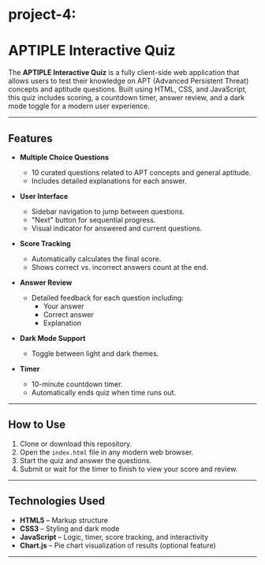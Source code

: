 # project-4:
# APTIPLE Interactive Quiz

The **APTIPLE Interactive Quiz** is a fully client-side web application that allows users to test their knowledge on APT (Advanced Persistent Threat) concepts and aptitude questions. Built using HTML, CSS, and JavaScript, this quiz includes scoring, a countdown timer, answer review, and a dark mode toggle for a modern user experience.

---

## Features

- **Multiple Choice Questions**
  - 10 curated questions related to APT concepts and general aptitude.
  - Includes detailed explanations for each answer.

- **User Interface**
  - Sidebar navigation to jump between questions.
  - "Next" button for sequential progress.
  - Visual indicator for answered and current questions.

- **Score Tracking**
  - Automatically calculates the final score.
  - Shows correct vs. incorrect answers count at the end.

- **Answer Review**
  - Detailed feedback for each question including:
    - Your answer
    - Correct answer
    - Explanation

- **Dark Mode Support**
  - Toggle between light and dark themes.

- **Timer**
  - 10-minute countdown timer.
  - Automatically ends quiz when time runs out.

---

## How to Use

1. Clone or download this repository.
2. Open the `index.html` file in any modern web browser.
3. Start the quiz and answer the questions.
4. Submit or wait for the timer to finish to view your score and review.

---

## Technologies Used

- **HTML5** – Markup structure
- **CSS3** – Styling and dark mode
- **JavaScript** – Logic, timer, score tracking, and interactivity
- **Chart.js** – Pie chart visualization of results (optional feature)

---

